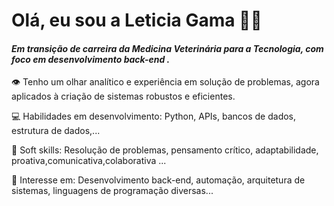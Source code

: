 # Olá, eu sou a Leticia Gama 🙋‍♀️
#### *Em transição de carreira da Medicina Veterinária para a Tecnologia, com foco em desenvolvimento back-end .*

👁️ Tenho um olhar analítico e experiência em solução de problemas, agora aplicados à criação de sistemas robustos e eficientes.

💻 Habilidades em desenvolvimento: Python, APIs, bancos de dados, estrutura de dados,...

🚀 Soft skills: Resolução de problemas, pensamento crítico, adaptabilidade, proativa,comunicativa,colaborativa ...

🎯 Interesse em: Desenvolvimento back-end, automação, arquitetura de sistemas, linguagens de programação diversas...
